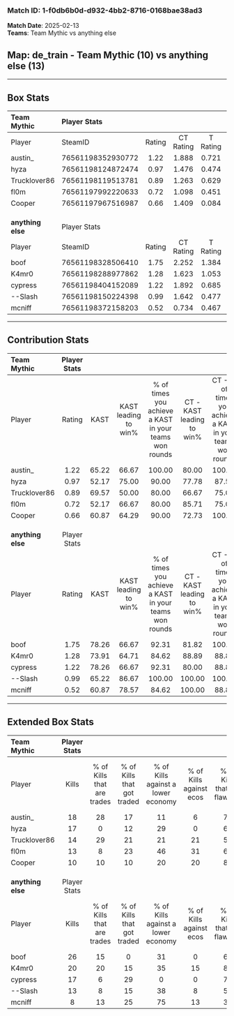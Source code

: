 ### Match ID: 1-f0db6b0d-d932-4bb2-8716-0168bae38ad3  
**Match Date**: 2025-02-13  
**Teams**: Team Mythic vs anything else  

## **Map**: de_train - Team Mythic (10) vs anything else (13)  
---  

## Box Stats  

| **Team Mythic**   | Player Stats      |        |           |          |       |       |       |         |        |      |     |
| :- | :- | :-: | :-: | :-: | :-: | :-: | :-: | :-: | :-: | :-: | :-: |
| Player            | SteamID           | Rating | CT Rating | T Rating | KAST  |  ADR  | Kills | Assists | Deaths | K/D  | HS% |
| austin_           | 76561198352930772 |  1.22  |   1.888   |  0.721   | 65.22 | 93.6  |  18   |    6    |   14   | 1.29 | 55  |
| hyza              | 76561198124872474 |  0.97  |   1.476   |  0.474   | 52.17 | 90.0  |  17   |    5    |   18   | 0.94 | 76  |
| Trucklover86      | 76561198119513781 |  0.89  |   1.263   |  0.629   | 69.57 | 63.8  |  14   |    7    |   19   | 0.74 | 78  |
| fl0m              | 76561197992220633 |  0.72  |   1.098   |  0.451   | 52.17 | 60.4  |  13   |    2    |   18   | 0.72 | 46  |
| Cooper            | 76561197967516987 |  0.66  |   1.409   |  0.084   | 60.87 | 42.4  |  10   |    3    |   16   | 0.63 | 30  |
|                   |                   |        |           |          |       |       |       |         |        |      |     |
|                   |                   |        |           |          |       |       |       |         |        |      |     |
|                   |                   |        |           |          |       |       |       |         |        |      |     |
| **anything else** | Player Stats      |        |           |          |       |       |       |         |        |      |     |
| Player            | SteamID           | Rating | CT Rating | T Rating | KAST  |  ADR  | Kills | Assists | Deaths | K/D  | HS% |
| boof              | 76561198328506410 |  1.75  |   2.252   |  1.384   | 78.26 | 128.8 |  26   |    7    |   13   | 2.00 | 61  |
| K4mr0             | 76561198288977862 |  1.28  |   1.623   |  1.053   | 73.91 | 80.1  |  20   |    4    |   15   | 1.33 | 35  |
| cypress           | 76561198404152089 |  1.22  |   1.892   |  0.685   | 78.26 | 77.3  |  17   |    5    |   14   | 1.21 | 82  |
| --Slash           | 76561198150224398 |  0.99  |   1.642   |  0.477   | 65.22 | 70.5  |  13   |    8    |   13   | 1.00 | 53  |
| mcniff            | 76561198372158203 |  0.52  |   0.734   |  0.467   | 60.87 | 34.2  |   8   |    6    |   18   | 0.44 | 62  |
---  

## Contribution Stats  

| **Team Mythic**   | Player Stats |       |                      |                                                        |                           |                                                             |                          |                                                            |
| :- | :-: | :-: | :-: | :-: | :-: | :-: | :-: | :-: |
| Player            |    Rating    | KAST  | KAST leading to win% | % of times you achieve a KAST in your teams won rounds | CT - KAST leading to win% | CT - % of times you achieve a KAST in your teams won rounds | T - KAST leading to win% | T - % of times you achieve a KAST in your teams won rounds |
| austin_           |     1.22     | 65.22 |        66.67         |                         100.00                         |           80.00           |                           100.00                            |          40.00           |                           100.00                           |
| hyza              |     0.97     | 52.17 |        75.00         |                         90.00                          |           77.78           |                            87.50                            |          66.67           |                           100.00                           |
| Trucklover86      |     0.89     | 69.57 |        50.00         |                         80.00                          |           66.67           |                            75.00                            |          28.57           |                           100.00                           |
| fl0m              |     0.72     | 52.17 |        66.67         |                         80.00                          |           85.71           |                            75.00                            |          40.00           |                           100.00                           |
| Cooper            |     0.66     | 60.87 |        64.29         |                         90.00                          |           72.73           |                           100.00                            |          33.33           |                           50.00                            |
|                   |              |       |                      |                                                        |                           |                                                             |                          |                                                            |
|                   |              |       |                      |                                                        |                           |                                                             |                          |                                                            |
|                   |              |       |                      |                                                        |                           |                                                             |                          |                                                            |
| **anything else** | Player Stats |       |                      |                                                        |                           |                                                             |                          |                                                            |
| Player            |    Rating    | KAST  | KAST leading to win% | % of times you achieve a KAST in your teams won rounds | CT - KAST leading to win% | CT - % of times you achieve a KAST in your teams won rounds | T - KAST leading to win% | T - % of times you achieve a KAST in your teams won rounds |
| boof              |     1.75     | 78.26 |        66.67         |                         92.31                          |           81.82           |                           100.00                            |          42.86           |                           75.00                            |
| K4mr0             |     1.28     | 73.91 |        64.71         |                         84.62                          |           88.89           |                            88.89                            |          37.50           |                           75.00                            |
| cypress           |     1.22     | 78.26 |        66.67         |                         92.31                          |           80.00           |                            88.89                            |          50.00           |                           100.00                           |
| --Slash           |     0.99     | 65.22 |        86.67         |                         100.00                         |          100.00           |                           100.00                            |          66.67           |                           100.00                           |
| mcniff            |     0.52     | 60.87 |        78.57         |                         84.62                          |          100.00           |                            88.89                            |          50.00           |                           75.00                            |
---  

## Extended Box Stats  

| **Team Mythic**   | Player Stats |                            |                            |                                    |                         |                              |                                 |        |                             |                                     |                          |                               |                            |
| :- | :-: | :-: | :-: | :-: | :-: | :-: | :-: | :-: | :-: | :-: | :-: | :-: | :-: |
| Player            |    Kills     | % of Kills that are trades | % of Kills that got traded | % of Kills against a lower economy | % of Kills against ecos | % of Kills that are flawless | % of Kills that are close duels | Deaths | % of Deaths that get traded | % of Deaths against a lower economy | % of Deaths against ecos | % of Deaths that are flawless | % of Deaths that are close |
| austin_           |      18      |             28             |             17             |                 11                 |            6            |              72              |                6                |   14   |              7              |                  7                  |            0             |              57               |             0              |
| hyza              |      17      |             0              |             12             |                 29                 |            0            |              65              |                6                |   18   |              6              |                 11                  |            6             |              72               |             11             |
| Trucklover86      |      14      |             29             |             21             |                 21                 |           21            |              50              |                7                |   19   |             16              |                 16                  |            5             |              68               |             11             |
| fl0m              |      13      |             8              |             23             |                 46                 |           31            |              69              |                0                |   18   |             17              |                  6                  |            0             |              67               |             11             |
| Cooper            |      10      |             10             |             10             |                 20                 |           20            |              80              |                0                |   16   |             31              |                  6                  |            0             |              69               |             0              |
|                   |              |                            |                            |                                    |                         |                              |                                 |        |                             |                                     |                          |                               |                            |
|                   |              |                            |                            |                                    |                         |                              |                                 |        |                             |                                     |                          |                               |                            |
|                   |              |                            |                            |                                    |                         |                              |                                 |        |                             |                                     |                          |                               |                            |
| **anything else** | Player Stats |                            |                            |                                    |                         |                              |                                 |        |                             |                                     |                          |                               |                            |
| Player            |    Kills     | % of Kills that are trades | % of Kills that got traded | % of Kills against a lower economy | % of Kills against ecos | % of Kills that are flawless | % of Kills that are close duels | Deaths | % of Deaths that get traded | % of Deaths against a lower economy | % of Deaths against ecos | % of Deaths that are flawless | % of Deaths that are close |
| boof              |      26      |             15             |             0              |                 31                 |            0            |              69              |                4                |   13   |             15              |                 23                  |            0             |              54               |             8              |
| K4mr0             |      20      |             20             |             15             |                 35                 |           15            |              80              |                5                |   15   |             13              |                 33                  |            7             |              80               |             0              |
| cypress           |      17      |             6              |             29             |                 0                  |            0            |              71              |                0                |   14   |             14              |                 29                  |            0             |              71               |             7              |
| --Slash           |      13      |             8              |             15             |                 38                 |            8            |              54              |               15                |   13   |             15              |                 31                  |            0             |              62               |             8              |
| mcniff            |      8       |             13             |             25             |                 75                 |           13            |              38              |               25                |   18   |             17              |                 33                  |            6             |              56               |             0              |
